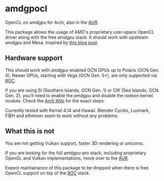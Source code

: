 # amdgpocl
OpenCL on amdgpu for Arch, also in the [AUR].

This package allows the usage of AMD's proprietary user-space OpenCL driver along with the free amdgpu stack. It should work with upstream amdgpu and Mesa. Inspired by [this blog post][gog].

## Hardware support

This *should* work with amdgpu-enabled GCN GPUs up to Polaris (GCN Gen. 4). Newer GPUs, starting with Vega (GCN Gen. 5+), are only supported via [ROC].

If you are using SI (Southern Islands, GCN Gen. 1) or CIK (Sea Islands, GCN Gen. 2), you'll need to enable the *amdgpu* and disable the *radeon* kernel module. Check the [Arch Wiki] for the exact steps.

Currently tested with Kernel 4.14 and Hawaii. Blender Cycles, Luxmark, F@H and ethminer seem to work without any problems.

## What this is not

You are not getting Vulkan support, faster 3D rendering or unicorns.

If you are looking for the full amdgpu-pro stack, including proprietary OpenGL and Vulkan implementations, move over to the [AUR][AUR-AMDGPU].

Expect maintainance of this package to be dropped when there is free OpenCL support on top of the [ROC] stack.

[AUR]: https://aur.archlinux.org/packages/opencl-amd/
[AUR-AMDGPU]: https://aur.archlinux.org/packages/?K=amdgpu
[Arch Wiki]: https://wiki.archlinux.org/index.php/AMDGPU#Enable_Southern_Islands_.28SI.29_and_Sea_Islands_.28CIK.29_support
[gog]: https://web.archive.org/web/20160609211126/http://www.gearsongallium.com/?p=2960
[ROC]: https://rocm.github.io/
